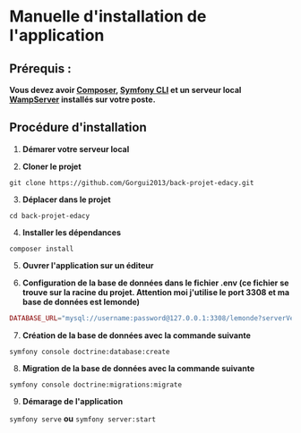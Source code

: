 # Manuelle d'installation de l'application

## Prérequis :
**Vous devez avoir [Composer](https://getcomposer.org/download/), [Symfony CLI](https://symfony.com/download) et un serveur local [WampServer](https://www.wampserver.com/en/download-wampserver-64bits/) installés sur votre poste.**

## Procédure d'installation

1. **Démarer votre serveur local**

2. **Cloner le projet**

`git clone https://github.com/Gorgui2013/back-projet-edacy.git`

3. **Déplacer dans le projet**

`cd back-projet-edacy`

4. **Installer les dépendances**

`composer install`

5. **Ouvrer l'application sur un éditeur**

6. **Configuration de la base de données dans le fichier .env (ce fichier se trouve sur la racine du projet. Attention moi j'utilise le port 3308 et ma base de données est lemonde)**

```php
DATABASE_URL="mysql://username:password@127.0.0.1:3308/lemonde?serverVersion=5.7&charset=utf8mb4"
```

7. **Création de la base de données avec la commande suivante**

`symfony console doctrine:database:create`

8. **Migration de la base de données avec la commande suivante**

`symfony console doctrine:migrations:migrate`

9. **Démarage de l'application**

`symfony serve`
**ou**
`symfony server:start`
